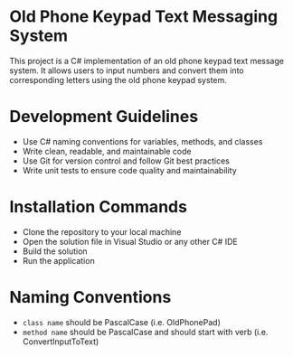 # Old Phone Keypad Text Messaging System
This project is a C# implementation of an old phone keypad text message system. It allows users to input numbers and convert them into corresponding letters using the old phone keypad system.
# Development Guidelines
- Use C# naming conventions for variables, methods, and classes
- Write clean, readable, and maintainable code
- Use Git for version control and follow Git best practices
- Write unit tests to ensure code quality and maintainability
# Installation Commands
- Clone the repository to your local machine
- Open the solution file in Visual Studio or any other C# IDE
- Build the solution
- Run the application
# Naming Conventions 
- `class name` should be PascalCase (i.e. OldPhonePad)
- `method name` should be PascalCase and should start with verb (i.e. ConvertInputToText)
